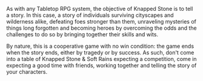 As with any Tabletop RPG system, the objective of Knapped Stone is to tell a story. In this case, a story of individuals surviving cityscapes and wilderness alike, defeating foes stronger than them, unraveling mysteries of things long forgotten and becoming heroes by overcoming the odds and the challenges to do so by bringing together their skills and wits.

By nature, this is a cooperative game with no win condition: the game ends when the story ends, either by tragedy or by success. As such, don't come into a table of Knapped Stone & Soft Rains expecting a competition, come in expecting a good time with friends, working together and telling the story of your characters.